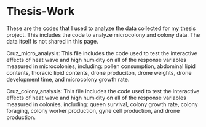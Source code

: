 # Thesis-Work
These are the codes that I used to analyze the data collected for my thesis project. This includes the code to analyze microcolony and colony data. The data itself is not shared in this page.


Cruz_micro_analysis:
This file includes the code used to test the interactive effects of heat wave and high humidity on all of the response variables measured in microcolonies, including: pollen consumption, abdominal lipid contents, thoracic lipid contents, drone produciton, drone weights, drone development time, and microcolony growth rate.


Cruz_colony_analysis:
This file includes the code used to test the interactive effects of heat wave and high humidity on all of the response variables measured in colonies, including: queen survival, colony growth rate, colony foraging, colony worker production, gyne cell production, and drone production. 
